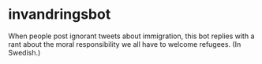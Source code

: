 # invandringsbot
When people post ignorant tweets about immigration, this bot replies with a rant about the moral responsibility we all have to welcome refugees. (In Swedish.)
